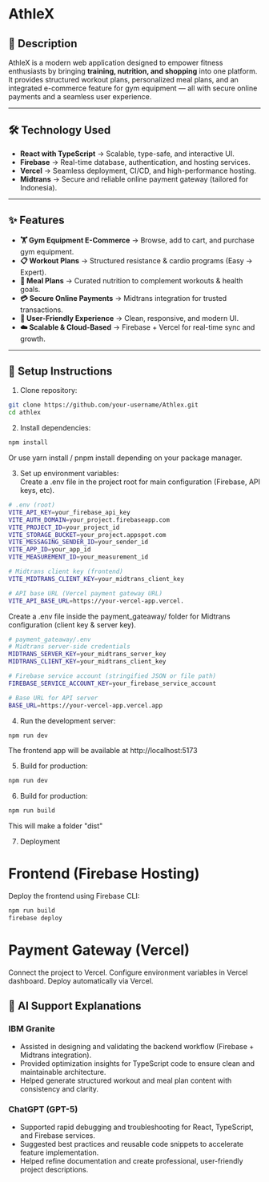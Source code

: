 # AthleX

## 📌 Description
AthleX is a modern web application designed to empower fitness enthusiasts by bringing **training, nutrition, and shopping** into one platform.  
It provides structured workout plans, personalized meal plans, and an integrated e-commerce feature for gym equipment — all with secure online payments and a seamless user experience.  

---

## 🛠️ Technology Used
- **React with TypeScript** → Scalable, type-safe, and interactive UI.  
- **Firebase** → Real-time database, authentication, and hosting services.  
- **Vercel** → Seamless deployment, CI/CD, and high-performance hosting.  
- **Midtrans** → Secure and reliable online payment gateway (tailored for Indonesia).  

---

## ✨ Features
- **🏋️ Gym Equipment E-Commerce** → Browse, add to cart, and purchase gym equipment.  
- **📋 Workout Plans** → Structured resistance & cardio programs (Easy → Expert).  
- **🥗 Meal Plans** → Curated nutrition to complement workouts & health goals.  
- **💳 Secure Online Payments** → Midtrans integration for trusted transactions.  
- **📱 User-Friendly Experience** → Clean, responsive, and modern UI.  
- **☁️ Scalable & Cloud-Based** → Firebase + Vercel for real-time sync and growth.  

---

## 🚀 Setup Instructions
1. Clone repository:  
  ```bash
  git clone https://github.com/your-username/Athlex.git
  cd athlex
  ```

2. Install dependencies:  
  ```bash
  npm install
  ```
  Or use yarn install / pnpm install depending on your package manager.

3. Set up environment variables:  
  Create a .env file in the project root for main configuration (Firebase, API keys, etc).
  ```bash
  # .env (root)
  VITE_API_KEY=your_firebase_api_key
  VITE_AUTH_DOMAIN=your_project.firebaseapp.com
  VITE_PROJECT_ID=your_project_id
  VITE_STORAGE_BUCKET=your_project.appspot.com
  VITE_MESSAGING_SENDER_ID=your_sender_id
  VITE_APP_ID=your_app_id
  VITE_MEASUREMENT_ID=your_measurement_id

  # Midtrans client key (frontend)
  VITE_MIDTRANS_CLIENT_KEY=your_midtrans_client_key

  # API base URL (Vercel payment gateway URL)
  VITE_API_BASE_URL=https://your-vercel-app.vercel.
  ```

  Create a .env file inside the payment_gateaway/ folder for Midtrans configuration (client key & server key).
  ```bash
  # payment_gateaway/.env
  # Midtrans server-side credentials
  MIDTRANS_SERVER_KEY=your_midtrans_server_key
  MIDTRANS_CLIENT_KEY=your_midtrans_client_key

  # Firebase service account (stringified JSON or file path)
  FIREBASE_SERVICE_ACCOUNT_KEY=your_firebase_service_account

  # Base URL for API server
  BASE_URL=https://your-vercel-app.vercel.app
  ```

4. Run the development server:
  ```bash
  npm run dev
  ```
  The frontend app will be available at http://localhost:5173

5. Build for production:
  ```bash
  npm run dev
  ```

6. Build for production:
  ```bash
  npm run build
  ```
  This will make a folder "dist"    

7. Deployment
  # Frontend (Firebase Hosting)
  Deploy the frontend using Firebase CLI:
  ```bash
  npm run build
  firebase deploy
  ```

  # Payment Gateway (Vercel)
  Connect the project to Vercel.
  Configure environment variables in Vercel dashboard.
  Deploy automatically via Vercel.

## 🤖 AI Support Explanations

### IBM Granite
- Assisted in designing and validating the backend workflow (Firebase + Midtrans integration).  
- Provided optimization insights for TypeScript code to ensure clean and maintainable architecture.  
- Helped generate structured workout and meal plan content with consistency and clarity.  

### ChatGPT (GPT-5)
- Supported rapid debugging and troubleshooting for React, TypeScript, and Firebase services.  
- Suggested best practices and reusable code snippets to accelerate feature implementation.  
- Helped refine documentation and create professional, user-friendly project descriptions.  



